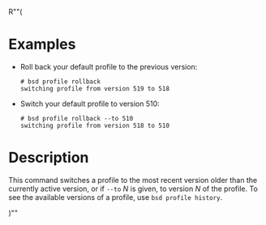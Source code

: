 R""(

# Examples

* Roll back your default profile to the previous version:

  ```console
  # bsd profile rollback
  switching profile from version 519 to 518
  ```

* Switch your default profile to version 510:

  ```console
  # bsd profile rollback --to 510
  switching profile from version 518 to 510
  ```

# Description

This command switches a profile to the most recent version older
than the currently active version, or if `--to` *N* is given, to
version *N* of the profile. To see the available versions of a
profile, use `bsd profile history`.

)""
